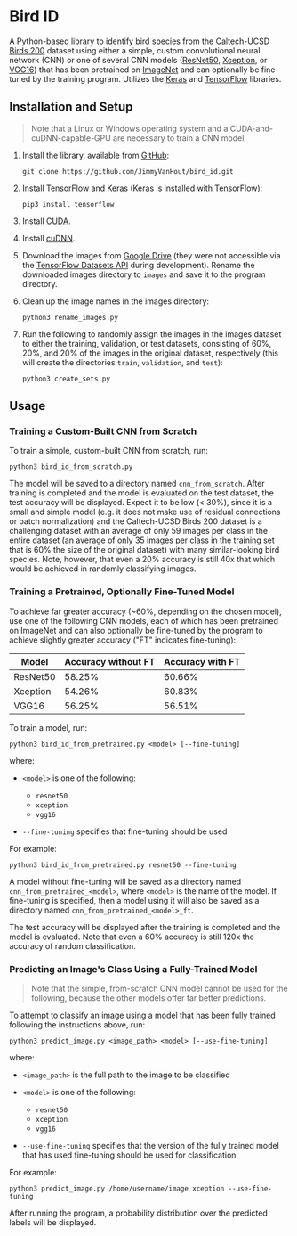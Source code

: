 # Bird ID

A Python-based library to identify bird species from the [Caltech-UCSD Birds 200](https://vision.cornell.edu/se3/caltech-ucsd-birds-200/) dataset using either a simple, custom convolutional neural network (CNN) or one of several CNN models ([ResNet50](https://arxiv.org/abs/1512.03385), [Xception](https://arxiv.org/abs/1610.02357), or [VGG16](https://arxiv.org/abs/1409.1556)) that has been pretrained on [ImageNet](https://www.image-net.org/) and can optionally be fine-tuned by the training program. Utilizes the [Keras](https://keras.io/) and [TensorFlow](https://www.tensorflow.org/) libraries.

## Installation and Setup

> Note that a Linux or Windows operating system and a CUDA-and-cuDNN-capable-GPU are necessary to train a CNN model.

1. Install the library, available from [GitHub](https://github.com/JimmyVanHout/bird_id):

    ```
    git clone https://github.com/JimmyVanHout/bird_id.git
    ```

1. Install TensorFlow and Keras (Keras is installed with TensorFlow):

    ```
    pip3 install tensorflow
    ```

1. Install [CUDA](https://docs.nvidia.com/cuda/cuda-installation-guide-linux/index.html).

1. Install [cuDNN](https://docs.nvidia.com/deeplearning/cudnn/install-guide/index.html).

1. Download the images from [Google Drive](https://drive.google.com/uc?export=download&id=1GDr1OkoXdhaXWGA8S3MAq3a522Tak-nx) (they were not accessible via the [TensorFlow Datasets API](https://www.tensorflow.org/datasets) during development). Rename the downloaded images directory to `images` and save it to the program directory.

1. Clean up the image names in the images directory:

    ```
    python3 rename_images.py
    ```

1. Run the following to randomly assign the images in the images dataset to either the training, validation, or test datasets, consisting of 60%, 20%, and 20% of the images in the original dataset, respectively (this will create the directories `train`, `validation`, and `test`):

    ```
    python3 create_sets.py
    ```

## Usage

### Training a Custom-Built CNN from Scratch

To train a simple, custom-built CNN from scratch, run:

```
python3 bird_id_from_scratch.py
```

The model will be saved to a directory named `cnn_from_scratch`. After training is completed and the model is evaluated on the test dataset, the test accuracy will be displayed. Expect it to be low (< 30%), since it is a small and simple model (e.g. it does not make use of residual connections or batch normalization) and the Caltech-UCSD Birds 200 dataset is a challenging dataset with an average of only 59 images per class in the entire dataset (an average of only 35 images per class in the training set that is 60% the size of the original dataset) with many similar-looking bird species. Note, however, that even a 20% accuracy is still 40x that which would be achieved in randomly classifying images.

### Training a Pretrained, Optionally Fine-Tuned Model

To achieve far greater accuracy (~60%, depending on the chosen model), use one of the following CNN models, each of which has been pretrained on ImageNet and can also optionally be fine-tuned by the program to achieve slightly greater accuracy ("FT" indicates fine-tuning):

Model | Accuracy without FT | Accuracy with FT
--- | --- | ---
ResNet50 | 58.25% | 60.66%
Xception | 54.26% | 60.83%
VGG16 | 56.25% | 56.51%

To train a model, run:

```
python3 bird_id_from_pretrained.py <model> [--fine-tuning]
```

where:

* `<model>` is one of the following:

    * `resnet50`
    * `xception`
    * `vgg16`

* `--fine-tuning` specifies that fine-tuning should be used

For example:

```
python3 bird_id_from_pretrained.py resnet50 --fine-tuning
```

A model without fine-tuning will be saved as a directory named `cnn_from_pretrained_<model>`, where `<model>` is the name of the model. If fine-tuning is specified, then a model using it will also be saved as a directory named `cnn_from_pretrained_<model>_ft`.

The test accuracy will be displayed after the training is completed and the model is evaluated. Note that even a 60% accuracy is still 120x the accuracy of random classification.

### Predicting an Image's Class Using a Fully-Trained Model

> Note that the simple, from-scratch CNN model cannot be used for the following, because the other models offer far better predictions.

To attempt to classify an image using a model that has been fully trained following the instructions above, run:

```
python3 predict_image.py <image_path> <model> [--use-fine-tuning]
```

where:

* `<image_path>` is the full path to the image to be classified

* `<model>` is one of the following:

    * `resnet50`
    * `xception`
    * `vgg16`

* `--use-fine-tuning` specifies that the version of the fully trained model that has used fine-tuning should be used for classification.

For example:

```
python3 predict_image.py /home/username/image xception --use-fine-tuning
```

After running the program, a probability distribution over the predicted labels will be displayed.
